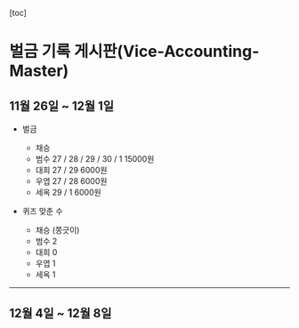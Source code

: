 [toc]
# 벌금 기록 게시판(Vice-Accounting-Master)

## 11월 26일 ~ 12월 1일

+ 벌금
  + 채승	
  + 범수	27 / 28 / 29 / 30 / 1	15000원
   + 대희	27 / 29 	          	6000원
  + 우엽	27 / 28	          		6000원
  + 세옥	29 / 1	            	6000원

+ 퀴즈 맞춘 수
  + 채승	(쫑긋이)
  + 범수	2 
  + 대희	0
  + 우엽	1
  + 세옥	1
- - -
## 12월 4일 ~ 12월 8일
